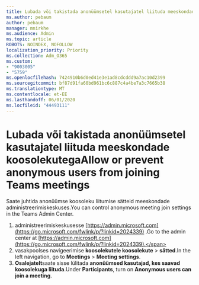 ```yaml
---
title: Lubada või takistada anonüümsetel kasutajatel liituda meeskondade koosolekutega
ms.author: pebaum
author: pebaum
manager: mnirkhe
ms.audience: Admin
ms.topic: article
ROBOTS: NOINDEX, NOFOLLOW
localization_priority: Priority
ms.collection: Adm_O365
ms.custom:
- "9003005"
- "5759"
ms.openlocfilehash: 7424910b6d0ed41e3e1ad8cdcddd9a7ac10d2399
ms.sourcegitcommit: bf87d91fa60bd961bc6c887c4a4be7a3c7665b38
ms.translationtype: MT
ms.contentlocale: et-EE
ms.lasthandoff: 06/01/2020
ms.locfileid: "44493111"
---
```

# <a name="allow-or-prevent-anonymous-users-from-joining-teams-meetings"></a><span data-ttu-id="1e7fe-102">Lubada või takistada anonüümsetel kasutajatel liituda meeskondade koosolekutega</span><span class="sxs-lookup"><span data-stu-id="1e7fe-102">Allow or prevent anonymous users from joining Teams meetings</span></span>

<span data-ttu-id="1e7fe-103">Saate juhtida anonüümse koosoleku liitumise sätteid meeskondade administreerimiskeskuses.</span><span class="sxs-lookup"><span data-stu-id="1e7fe-103">You can control anonymous meeting join settings in the Teams Admin Center.</span></span>

1.  <span data-ttu-id="1e7fe-104">administreerimiskeskusesse [https://admin.microsoft.com](https://go.microsoft.com/fwlink/p/?linkid=2024339) .</span><span class="sxs-lookup"><span data-stu-id="1e7fe-104">Go to the admin center at  [https://admin.microsoft.com](https://go.microsoft.com/fwlink/p/?linkid=2024339).</span></span>
2.  <span data-ttu-id="1e7fe-105">vasakpoolses navigeerimise **koosolekutele koosolekute**   >   **sätted**.</span><span class="sxs-lookup"><span data-stu-id="1e7fe-105">In the left navigation, go to  **Meetings**  >  **Meeting settings**.</span></span>
3.  <span data-ttu-id="1e7fe-106">**Osalejatelt**saate sisse lülitada **anonüümsed kasutajad, kes saavad koosolekuga liituda**.</span><span class="sxs-lookup"><span data-stu-id="1e7fe-106">Under  **Participants**, turn on  **Anonymous users can join a meeting**.</span></span>